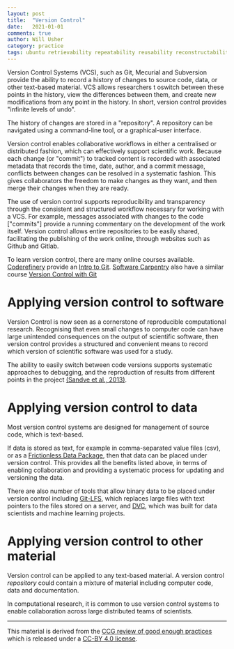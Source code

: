 ```yaml
---
layout: post
title:  "Version Control"
date:   2021-01-01
comments: true
author: Will Usher
category: practice
tags: ubuntu retrievability repeatability reusability reconstructability auditability
---
```


Version Control Systems (VCS), such as Git, Mecurial and Subversion
provide the ability to record a history of changes
to source code, data, or other text-based material.
VCS allows researchers t oswitch between these points in the history,
view the differences between them,
and create new modifications from any point in the history.
In short, version control provides "infinite levels of undo".

The history of changes are stored in a "repository".
A repository can be navigated using a command-line tool,
or a graphical-user interface.

Version control enables collaborative workflows
in either a centralised or distributed fashion,
which can effectively support scientific work.
Because each change (or "commit") to tracked content is recorded with associated metadata that records the time, date, author, and a commit message,
conflicts between changes can be resolved in a systematic fashion.
This gives collaborators the freedom to make changes as they want,
and then merge their changes when they are ready.

The use of version control supports reproducibility and transparency
through the consistent and structured workflow necessary
for working with a VCS.
For example, messages associated with changes to the code ["commits"]
provide a running commentary on the development of the work itself.
Version control allows entire repositories to be easily shared,
facilitating the publishing of the work online,
through websites such as Github and Gitlab.

To learn version control, there are many online courses available.
[Coderefinery][7] provide an [Intro to Git][8].
[Software Carpentry][9] also have a similar course [Version Control with Git][10]

# Applying version control to software

Version Control is now seen as a cornerstone of reproducible computational research.
Recognising that even small changes to computer code
can have large unintended consequences
on the output of scientific software,
then version control provides a structured and convenient means
to record which version of scientific software was used for a study.

The ability to easily switch between code versions
supports systematic approaches to debugging,
and the reproduction of results from different points in the project
[(Sandve et al., 2013)][3].

# Applying version control to data

Most version control systems are designed for management of source code,
which is text-based.

If data is stored as text,
for example in comma-separated value files (csv),
or as a [Frictionless Data Package][4],
then that data can be placed under version control.
This provides all the benefits listed above,
in terms of enabling collaboration
and providing a systematic process for updating and versioning the data.

There are also number of tools that allow binary data to be placed
under version control including [Git-LFS][5], which replaces large files with text pointers to the files stored on a server,
and [DVC][6],
which was built for data scientists and machine learning
projects.

# Applying version control to other material

Version control can be applied to any text-based material.
A version control *repository* could contain a mixture of material including computer code, data and documentation.

In computational research, it is common to use version control systems to enable collaboration across large distributed teams of scientists.

---

This material is derived from the [CCG review of good enough practices][1] which is released under a [CC-BY 4.0 license][2].

[1]: https://doi.org/10.5281/zenodo.5911546 "Usher, William, Beltramo, Agnese, Gardumi, Francesco, Martin, Viktoria, & Petrarulo, Luca. (2022). CCG Platform - Body of Knowledge: Review of Good Practice (1.3). Zenodo. https://doi.org/10.5281/zenodo.5911546"

[2]: https://creativecommons.org/licenses/by/4.0/legalcode

[3]: https://doi.org/10.1371/journal.pcbi.1003285 "G. K. Sandve, A. Nekrutenko, J. Taylor, and E. Hovig, ‘Ten Simple Rules for Reproducible Computational Research’, PLOS Computational Biology, vol. 9, no. 10, p. e1003285, Oct. 2013, doi: 10.1371/journal.pcbi.1003285."

[4]: https://specs.frictionlessdata.io/data-package/ "Frictionless Data Package"

[5]: https://git-lfs.github.com/ "Git Large-File-System"

[6]: https://dvc.org/ "DVC"

[7]: https://coderefinery.org "CodeRefinery"

[8]: https://coderefinery.org/git-intro/ "Intro to Git"

[9]: https://software-carpentry.org/ "Software Carpentry"

[10]: http://swcarpentry.github.io/git-novice "Version Control with Git"
